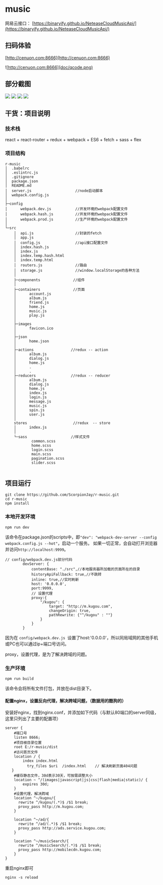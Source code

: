 # music

网易云接口： [https://binaryify.github.io/NeteaseCloudMusicApi/](https://binaryify.github.io/NeteaseCloudMusicApi/)

## 扫码体验

[http://cenuon.com:8666](http://cenuon.com:8666)

![http://cenuon.com:8666](doc/qcode.png)

## 部分截图

![](doc/1.png) ![](doc/2.png)
![](doc/3.png) ![](doc/4.png)



## 干货：项目说明

### 技术栈
react + react-router + redux + webpack + ES6 + fetch + sass + flex

### 项目结构
```
r-music
│  .babelrc
│  .eslintrc.js
│  .gitignore
│  package.json
│  README.md
│  server.js                    //node启动脚本
│  webpack.config.js            
│  
├─config
│      webpack.dev.js           //开发环境的webpack配置文件
│      webpack.hash.js          //开发环境的webpack配置文件
│      webpack.prod.js          //生产环境的webpack配置文件
│           
└─src
    │  api.js                   //封装的fetch
    │  app.js                   
    │  config.js                //api接口配置文件
    │  index.hash.js
    │  index.js
    │  index.temp.hash.html
    │  index.temp.html
    │  routers.js               //路由
    │  storage.js               //window.localStorage的各种方法
    │      
    ├─components               //组件
    │          
    ├─containers               //页面
    │      account.js
    │      album.js
    │      friend.js
    │      home.js
    │      music.js
    │      play.js
    │      
    ├─images
    │      favicon.ico
    │      
    ├─json
    │      home.json
    │       
    ├─actions                 //redux -- action
    │      album.js
    │      dialog.js
    │      home.js
    │      .
    │      .     
    ├─reducers                //redux -- reducer
    │      album.js
    │      dialog.js
    │      home.js
    │      index.js
    │      login.js
    │      message.js
    │      music.js
    │      spin.js
    │      user.js
    │      
    stores                     //redux  -- store
    │      index.js
    │      
    └─sass                    //样式文件
            common.scss
            home.scss
            login.scss
            main.scss
            pagination.scss
            slider.scss
            

```

## 项目运行
```
git clone https://github.com/ScorpionJay/r-music.git
cd r-music
npm install
```
### 本地开发环境
```
npm run dev
```
该命令在package.json的scripts中，即`"dev": "webpack-dev-server --config webpack.config.js --hot"`，启动一个服务。
如果一切正常，会自动打开浏览器并访问`http://localhost:9999`。

```
// config/webpack.dev.js部分代码
        devServer: {
            contentBase: "./src",//本地服务器所加载的页面所在的目录
            historyApiFallback: true,//不跳转
            inline: true,//实时刷新
            host: '0.0.0.0',
            port:9999,
            // 设置代理
            proxy:{
                "/kugou": {
                    target: "http://m.kugou.com",
                    changeOrigin: true,
                    pathRewrite: {"^/kugou" : ""}
                }
            }
        }
```
因为在 `config/webpack.dev.js `设置了host:'0.0.0.0'，所以同局域网的其他手机或PC也可以通过ip+端口号访问。

proxy，设置代理，是为了解决跨域的问题。

### 生产环境
```
npm run build
```
该命令会将所有文件打包，并放在dist目录下。
#### 配置nginx，设置反向代理，解决跨域问题，（数据用的酷狗的）
安装好nginx，找到nginx.conf，并添加如下代码（与默认80端口的server同级，这里只列出了主要的配置项）
```
server {
    #端口号
    listen 8666;
    #项目根目录位置
    root E:/r-music/dist
    #访问首页文件
    location / {
        index index.html
	      try_files $uri  /index.html    // 解决刷新页面404问题
   }
    #缓存静态文件，30d表示30天，可按需调整大小
    location ~ ^/(images|javascript|js|css|flash|media|static)/ {
        expires 30d; 
    }
    #设置代理，解决跨域
    location ^~/kugou/{
      rewrite ^/kugou/(.*)$ /$1 break;
      proxy_pass http://m.kugou.com;
    }
    
    location ^~/ad/{
      rewrite ^/ad/(.*)$ /$1 break;
      proxy_pass http://ads.service.kugou.com;
    }
    
    location ^~/musicSearch/{
      rewrite ^/musicSearch/(.*)$ /$1 break;
      proxy_pass http://mobilecdn.kugou.com;
    }
}
```
重启nginx即可
```
nginx -s reload
```



